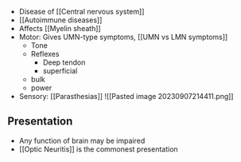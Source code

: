 - Disease of [[Central nervous system]]
- [[Autoimmune diseases]] 
- Affects [[Myelin sheath]] 
- Motor: Gives UMN-type symptoms, [[UMN vs LMN symptoms]] 
	- Tone
	- Reflexes
		- Deep tendon
		- superficial
	- bulk
	- power
- Sensory: [[Parasthesias]] 
![[Pasted image 20230907214411.png]]

## Presentation
- Any function of brain may be impaired
- [[Optic Neuritis]] is the commonest presentation